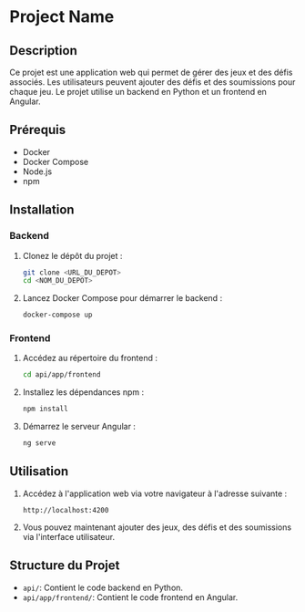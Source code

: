 # Project Name

## Description

Ce projet est une application web qui permet de gérer des jeux et des défis associés. Les utilisateurs peuvent ajouter des défis et des soumissions pour chaque jeu. Le projet utilise un backend en Python et un frontend en Angular.

## Prérequis

- Docker
- Docker Compose
- Node.js
- npm

## Installation

### Backend

1. Clonez le dépôt du projet :
    ```bash
    git clone <URL_DU_DEPOT>
    cd <NOM_DU_DEPOT>
    ```

2. Lancez Docker Compose pour démarrer le backend :
    ```bash
    docker-compose up
    ```

### Frontend

1. Accédez au répertoire du frontend :
    ```bash
    cd api/app/frontend
    ```

2. Installez les dépendances npm :
    ```bash
    npm install
    ```

3. Démarrez le serveur Angular :
    ```bash
    ng serve
    ```

## Utilisation

1. Accédez à l'application web via votre navigateur à l'adresse suivante :
    ```
    http://localhost:4200
    ```

2. Vous pouvez maintenant ajouter des jeux, des défis et des soumissions via l'interface utilisateur.

## Structure du Projet

- `api/`: Contient le code backend en Python.
- `api/app/frontend/`: Contient le code frontend en Angular.

